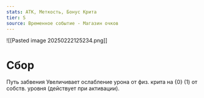 ```yaml
---
stats: АТК, Меткость, Бонус Крита
tier: S
source: Временное событие - Магазин очков
---
```

![[Pasted image 20250222125234.png]]

# Сбор
Путь забвения
Увеличивает ослабление урона от физ. крита на {0} (1) от собств. уровня (действует при активации).